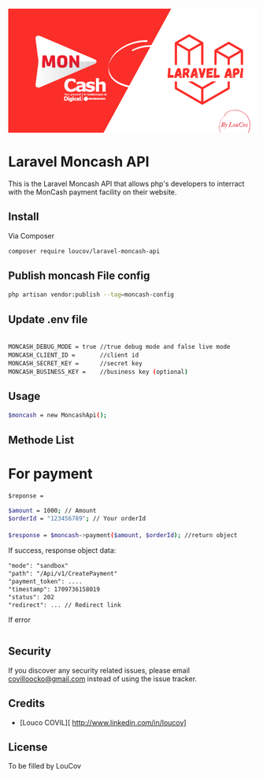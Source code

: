 
<p align="center">
    <img src="https://raw.githubusercontent.com/LouCov/laravel-moncash-api/main/.github/assets/laravel-moncash-api-logo.png" alt="loucov"/>
</p>


# Laravel Moncash API

This is the Laravel Moncash API that allows php's developers to interract with the MonCash payment facility on their website. 


## Install

Via Composer

``` bash
composer require loucov/laravel-moncash-api
```


## Publish moncash File config

``` bash
php artisan vendor:publish --tag=moncash-config
```


## Update .env file

``` bash

MONCASH_DEBUG_MODE = true //true debug mode and false live mode
MONCASH_CLIENT_ID =       //client id
MONCASH_SECRET_KEY =      //secret key
MONCASH_BUSINESS_KEY =    //business key (optional)
```


## Usage
 
``` bash
$moncash = new MoncashApi();
```

## Methode List

# For payment

```
$reponse = 
```


``` bash
$amount = 1000; // Amount
$orderId = "123456789"; // Your orderId

$response = $moncash->payment($amount, $orderId); //return object
```

If success, response object data:

```
"mode": "sandbox"
"path": "/Api/v1/CreatePayment"
"payment_token": ....
"timestamp": 1709736158019
"status": 202
"redirect": ... // Redirect link
```

If error

```

```



## Security

If you discover any security related issues, please email covilloocko@gmail.com instead of using the issue tracker.


## Credits

- [Louco COVIL][ http://www.linkedin.com/in/loucov]


## License

To be filled by LouCov
